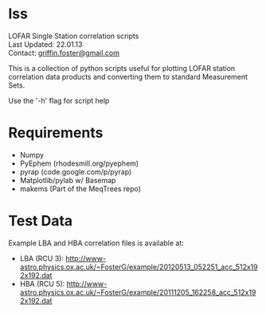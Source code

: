 lss
===

LOFAR Single Station correlation scripts  
Last Updated: 22.01.13  
Contact: griffin.foster@gmail.com  

This is a collection of python scripts useful for plotting LOFAR station correlation data products and converting them to standard Measurement Sets.

Use the '-h' flag for script help

Requirements
===

* Numpy  
* PyEphem (rhodesmill.org/pyephem)  
* pyrap (code.google.com/p/pyrap)  
* Matplotlib/pylab w/ Basemap  
* makems (Part of the MeqTrees repo)  

Test Data
===

Example LBA and HBA correlation files is available at:  

* LBA (RCU 3): http://www-astro.physics.ox.ac.uk/~FosterG/example/20120513_052251_acc_512x192x192.dat 
* HBA (RCU 5): http://www-astro.physics.ox.ac.uk/~FosterG/example/20111205_162258_acc_512x192x192.dat 

